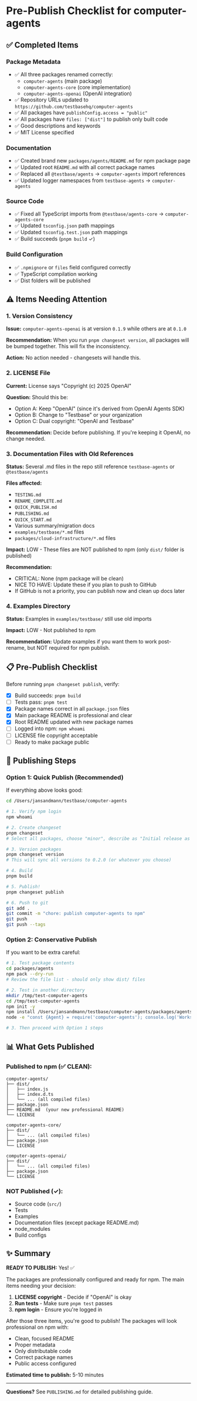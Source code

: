 # Pre-Publish Checklist for computer-agents

## ✅ Completed Items

### Package Metadata
- ✅ All three packages renamed correctly:
  - `computer-agents` (main package)
  - `computer-agents-core` (core implementation)
  - `computer-agents-openai` (OpenAI integration)
- ✅ Repository URLs updated to `https://github.com/testbasehq/computer-agents`
- ✅ All packages have `publishConfig.access = "public"`
- ✅ All packages have `files: ["dist"]` to publish only built code
- ✅ Good descriptions and keywords
- ✅ MIT License specified

### Documentation
- ✅ Created brand new `packages/agents/README.md` for npm package page
- ✅ Updated root `README.md` with all correct package names
- ✅ Replaced all `@testbase/agents` → `computer-agents` import references
- ✅ Updated logger namespaces from `testbase-agents` → `computer-agents`

### Source Code
- ✅ Fixed all TypeScript imports from `@testbase/agents-core` → `computer-agents-core`
- ✅ Updated `tsconfig.json` path mappings
- ✅ Updated `tsconfig.test.json` path mappings
- ✅ Build succeeds (`pnpm build` ✓)

### Build Configuration
- ✅ `.npmignore` or `files` field configured correctly
- ✅ TypeScript compilation working
- ✅ Dist folders will be published

## ⚠️ Items Needing Attention

### 1. Version Consistency
**Issue:** `computer-agents-openai` is at version `0.1.9` while others are at `0.1.0`

**Recommendation:** When you run `pnpm changeset version`, all packages will be bumped together. This will fix the inconsistency.

**Action:** No action needed - changesets will handle this.

### 2. LICENSE File
**Current:** License says "Copyright (c) 2025 OpenAI"

**Question:** Should this be:
- Option A: Keep "OpenAI" (since it's derived from OpenAI Agents SDK)
- Option B: Change to "Testbase" or your organization
- Option C: Dual copyright: "OpenAI and Testbase"

**Recommendation:** Decide before publishing. If you're keeping it OpenAI, no change needed.

### 3. Documentation Files with Old References
**Status:** Several .md files in the repo still reference `testbase-agents` or `@testbase/agents`

**Files affected:**
- `TESTING.md`
- `RENAME_COMPLETE.md`
- `QUICK_PUBLISH.md`
- `PUBLISHING.md`
- `QUICK_START.md`
- Various summary/migration docs
- `examples/testbase/*.md` files
- `packages/cloud-infrastructure/*.md` files

**Impact:** LOW - These files are NOT published to npm (only `dist/` folder is published)

**Recommendation:**
- CRITICAL: None (npm package will be clean)
- NICE TO HAVE: Update these if you plan to push to GitHub
- If GitHub is not a priority, you can publish now and clean up docs later

### 4. Examples Directory
**Status:** Examples in `examples/testbase/` still use old imports

**Impact:** LOW - Not published to npm

**Recommendation:** Update examples if you want them to work post-rename, but NOT required for npm publish.

## 📋 Pre-Publish Checklist

Before running `pnpm changeset publish`, verify:

- [x] Build succeeds: `pnpm build`
- [ ] Tests pass: `pnpm test`
- [x] Package names correct in all `package.json` files
- [x] Main package README is professional and clear
- [x] Root README updated with new package names
- [ ] Logged into npm: `npm whoami`
- [ ] LICENSE file copyright acceptable
- [ ] Ready to make package public

## 🚀 Publishing Steps

### Option 1: Quick Publish (Recommended)

If everything above looks good:

```bash
cd /Users/jansandmann/testbase/computer-agents

# 1. Verify npm login
npm whoami

# 2. Create changeset
pnpm changeset
# Select all packages, choose "minor", describe as "Initial release as computer-agents"

# 3. Version packages
pnpm changeset version
# This will sync all versions to 0.2.0 (or whatever you choose)

# 4. Build
pnpm build

# 5. Publish!
pnpm changeset publish

# 6. Push to git
git add .
git commit -m "chore: publish computer-agents to npm"
git push
git push --tags
```

### Option 2: Conservative Publish

If you want to be extra careful:

```bash
# 1. Test package contents
cd packages/agents
npm pack --dry-run
# Review the file list - should only show dist/ files

# 2. Test in another directory
mkdir /tmp/test-computer-agents
cd /tmp/test-computer-agents
npm init -y
npm install /Users/jansandmann/testbase/computer-agents/packages/agents
node -e "const {Agent} = require('computer-agents'); console.log('Works!', Agent)"

# 3. Then proceed with Option 1 steps
```

## 📊 What Gets Published

### Published to npm (✅ CLEAN):
```
computer-agents/
├── dist/
│   ├── index.js
│   ├── index.d.ts
│   └── ... (all compiled files)
├── package.json
├── README.md  (your new professional README)
└── LICENSE

computer-agents-core/
├── dist/
│   └── ... (all compiled files)
├── package.json
└── LICENSE

computer-agents-openai/
├── dist/
│   └── ... (all compiled files)
├── package.json
└── LICENSE
```

### NOT Published (✓):
- Source code (`src/`)
- Tests
- Examples
- Documentation files (except package README.md)
- node_modules
- Build configs

## ✨ Summary

**READY TO PUBLISH:** Yes! ✅

The packages are professionally configured and ready for npm. The main items needing your decision:

1. **LICENSE copyright** - Decide if "OpenAI" is okay
2. **Run tests** - Make sure `pnpm test` passes
3. **npm login** - Ensure you're logged in

After those three items, you're good to publish! The packages will look professional on npm with:
- Clean, focused README
- Proper metadata
- Only distributable code
- Correct package names
- Public access configured

**Estimated time to publish:** 5-10 minutes

---

**Questions?** See `PUBLISHING.md` for detailed publishing guide.
